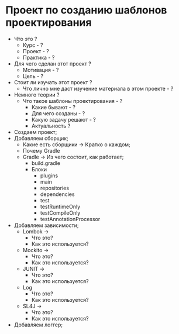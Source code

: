 # Проект по созданию шаблонов проектирования

* Что это ?
  * Курс - ?
  * Проект - ? 
  * Практика - ? 
* Для чего сделан этот проект ?
  * Мотивация - ?
  * Цель - ?
* Стоит ли изучать этот проект ?
  * Что лично мне даст изучение материала в этом проекте - ?
* Немного теории ?
  * Что такое шаблоны проектирования - ?
    * Какие бывают - ?
    * Для чего созданы - ?
    * Какую задачу решают - ?
    * Актуальность ?
* Создаем проект;
* Добавляем сборщик;
  * Какие есть сборщики -> Кратко о каждом;
  * Почему Gradle 
  * Gradle -> Из чего состоит, как работает;
    * build.gradle
    * Блоки
      * plugins
      * main
      * repositories
      * dependencies
      * test
      * testRuntimeOnly
      * testCompileOnly
      * testAnnotationProcessor
* Добавляем зависимости;
  * Lombok ->
    * Что это?
    * Как это используется?
  * Mockito ->
    * Что это?
    * Как это используется?
  * JUNIT ->
    * Что это?
    * Как это используется?
  * Log
    * Что это?
    * Как это используется? 
  * SL4J ->
    * Что это?
    * Как это используется?
* Добавляем логгер;